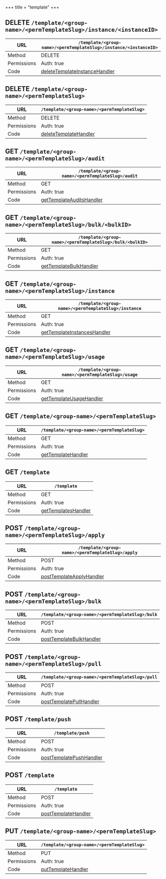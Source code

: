 +++
title = "template"
+++


## DELETE `/template/<group-name>/<permTemplateSlug>/instance/<instanceID>`

URL         | **`/template/<group-name>/<permTemplateSlug>/instance/<instanceID>`**
----------- |----------
Method      | DELETE     
Permissions |  Auth: true
Code        | [deleteTemplateInstanceHandler](https://github.com/ovh/cds/search?q=%22func+%28api+*API%29+deleteTemplateInstanceHandler%22)
    









## DELETE `/template/<group-name>/<permTemplateSlug>`

URL         | **`/template/<group-name>/<permTemplateSlug>`**
----------- |----------
Method      | DELETE     
Permissions |  Auth: true
Code        | [deleteTemplateHandler](https://github.com/ovh/cds/search?q=%22func+%28api+*API%29+deleteTemplateHandler%22)
    









## GET `/template/<group-name>/<permTemplateSlug>/audit`

URL         | **`/template/<group-name>/<permTemplateSlug>/audit`**
----------- |----------
Method      | GET     
Permissions |  Auth: true
Code        | [getTemplateAuditsHandler](https://github.com/ovh/cds/search?q=%22func+%28api+*API%29+getTemplateAuditsHandler%22)
    









## GET `/template/<group-name>/<permTemplateSlug>/bulk/<bulkID>`

URL         | **`/template/<group-name>/<permTemplateSlug>/bulk/<bulkID>`**
----------- |----------
Method      | GET     
Permissions |  Auth: true
Code        | [getTemplateBulkHandler](https://github.com/ovh/cds/search?q=%22func+%28api+*API%29+getTemplateBulkHandler%22)
    









## GET `/template/<group-name>/<permTemplateSlug>/instance`

URL         | **`/template/<group-name>/<permTemplateSlug>/instance`**
----------- |----------
Method      | GET     
Permissions |  Auth: true
Code        | [getTemplateInstancesHandler](https://github.com/ovh/cds/search?q=%22func+%28api+*API%29+getTemplateInstancesHandler%22)
    









## GET `/template/<group-name>/<permTemplateSlug>/usage`

URL         | **`/template/<group-name>/<permTemplateSlug>/usage`**
----------- |----------
Method      | GET     
Permissions |  Auth: true
Code        | [getTemplateUsageHandler](https://github.com/ovh/cds/search?q=%22func+%28api+*API%29+getTemplateUsageHandler%22)
    









## GET `/template/<group-name>/<permTemplateSlug>`

URL         | **`/template/<group-name>/<permTemplateSlug>`**
----------- |----------
Method      | GET     
Permissions |  Auth: true
Code        | [getTemplateHandler](https://github.com/ovh/cds/search?q=%22func+%28api+*API%29+getTemplateHandler%22)
    









## GET `/template`

URL         | **`/template`**
----------- |----------
Method      | GET     
Permissions |  Auth: true
Code        | [getTemplatesHandler](https://github.com/ovh/cds/search?q=%22func+%28api+*API%29+getTemplatesHandler%22)
    









## POST `/template/<group-name>/<permTemplateSlug>/apply`

URL         | **`/template/<group-name>/<permTemplateSlug>/apply`**
----------- |----------
Method      | POST     
Permissions |  Auth: true
Code        | [postTemplateApplyHandler](https://github.com/ovh/cds/search?q=%22func+%28api+*API%29+postTemplateApplyHandler%22)
    









## POST `/template/<group-name>/<permTemplateSlug>/bulk`

URL         | **`/template/<group-name>/<permTemplateSlug>/bulk`**
----------- |----------
Method      | POST     
Permissions |  Auth: true
Code        | [postTemplateBulkHandler](https://github.com/ovh/cds/search?q=%22func+%28api+*API%29+postTemplateBulkHandler%22)
    









## POST `/template/<group-name>/<permTemplateSlug>/pull`

URL         | **`/template/<group-name>/<permTemplateSlug>/pull`**
----------- |----------
Method      | POST     
Permissions |  Auth: true
Code        | [postTemplatePullHandler](https://github.com/ovh/cds/search?q=%22func+%28api+*API%29+postTemplatePullHandler%22)
    









## POST `/template/push`

URL         | **`/template/push`**
----------- |----------
Method      | POST     
Permissions |  Auth: true
Code        | [postTemplatePushHandler](https://github.com/ovh/cds/search?q=%22func+%28api+*API%29+postTemplatePushHandler%22)
    









## POST `/template`

URL         | **`/template`**
----------- |----------
Method      | POST     
Permissions |  Auth: true
Code        | [postTemplateHandler](https://github.com/ovh/cds/search?q=%22func+%28api+*API%29+postTemplateHandler%22)
    









## PUT `/template/<group-name>/<permTemplateSlug>`

URL         | **`/template/<group-name>/<permTemplateSlug>`**
----------- |----------
Method      | PUT     
Permissions |  Auth: true
Code        | [putTemplateHandler](https://github.com/ovh/cds/search?q=%22func+%28api+*API%29+putTemplateHandler%22)
    









